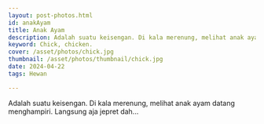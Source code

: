 ```yaml
---
layout: post-photos.html
id: anakAyam
title: Anak Ayam
description: Adalah suatu keisengan. Di kala merenung, melihat anak ayam datang menghampiri. Langsung aja jepret dah
keyword: Chick, chicken.
cover: /asset/photos/chick.jpg
thumbnail: /asset/photos/thumbnail/chick.jpg
date: 2024-04-22
tags: Hewan

---
```

Adalah suatu keisengan. Di kala merenung, melihat anak ayam datang menghampiri. Langsung aja jepret dah...